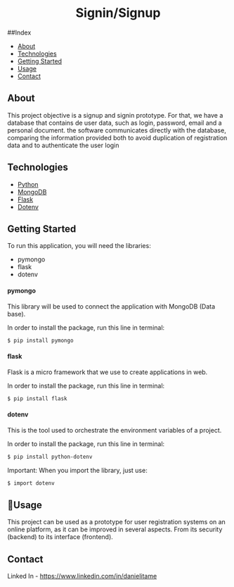 <h1 align="center"> Signin/Signup  </h1>

##Index

- [About](#-About)
- [Technologies](#-Technologies)
- [Getting Started](#-Getting-Started)
- [Usage](#-Usage)
- [Contact](#-Contact)

## About 

<p>This project objective is a signup and signin prototype. For that, we have 
a database that contains de user data, such as login, password, email and 
a personal document. the software communicates directly with the database, 
comparing the information provided both to avoid duplication of registration data
and to authenticate the user login</p>

## Technologies 

- [Python](https://www.python.org/downloads/)
- [MongoDB](https://www.mongodb.com/)
- [Flask](https://flask.palletsprojects.com/en/2.1.x/)
- [Dotenv](https://pypi.org/project/python-dotenv/)

## Getting Started 

To run this application, you will need the libraries:

- pymongo
- flask
- dotenv

<h4> pymongo </h4>

<p>This library will be used to connect the application with MongoDB (Data base).</p>
<p> In order to install the package, run this line in terminal:</p>

```bash
$ pip install pymongo
```

<h4> flask </h4>

<p>Flask is a micro framework that we use to create applications in web.</p>
<p>In order to install the package, run this line in terminal: </p>

```bash
$ pip install flask
```

<h4>dotenv </h4>

<p>This is the tool used to orchestrate the environment variables of a project. </p>
<p>In order to install the package, run this line in terminal: </p>

```bash
$ pip install python-dotenv
```

<p>Important: When you import the library, just use: </p>

```bash
$ import dotenv
```

## 🔐Usage 

<p>This project can be used as a prototype for user registration systems
on an online platform, as it can be improved in several aspects. 
From its security (backend) to its interface (frontend).</p>

## Contact

Linked In - https://www.linkedin.com/in/danielitame